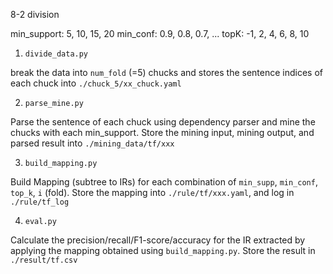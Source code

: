 8-2 division

min_support: 5, 10, 15, 20
min_conf: 0.9, 0.8, 0.7, ...
topK: -1, 2, 4, 6, 8, 10


1. `divide_data.py`

break the data into `num_fold` (=5) chucks and stores the sentence indices of each chuck into `./chuck_5/xx_chuck.yaml`

2. `parse_mine.py`

Parse the sentence of each chuck using dependency parser and mine the chucks with each min_support. Store the mining input, mining output, and parsed result into `./mining_data/tf/xxx`


3. `build_mapping.py`

Build Mapping (subtree to IRs) for each combination of `min_supp`, `min_conf`, `top_k`, `i` (fold). Store the mapping into `./rule/tf/xxx.yaml`, and log in `./rule/tf_log`

4. `eval.py`

Calculate the precision/recall/F1-score/accuracy for the IR extracted by applying the mapping obtained using `build_mapping.py`. Store the result in `./result/tf.csv`
